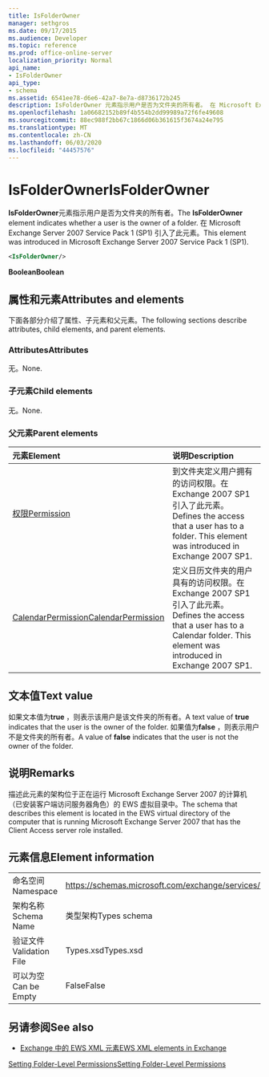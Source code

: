 ```yaml
---
title: IsFolderOwner
manager: sethgros
ms.date: 09/17/2015
ms.audience: Developer
ms.topic: reference
ms.prod: office-online-server
localization_priority: Normal
api_name:
- IsFolderOwner
api_type:
- schema
ms.assetid: 6541ee78-d6e6-42a7-8e7a-d8736172b245
description: IsFolderOwner 元素指示用户是否为文件夹的所有者。 在 Microsoft Exchange Server 2007 Service Pack 1 (SP1) 引入了此元素。
ms.openlocfilehash: 1a06682152b89f4b554b2dd99989a72f6fe49608
ms.sourcegitcommit: 88ec988f2bb67c1866d06b361615f3674a24e795
ms.translationtype: MT
ms.contentlocale: zh-CN
ms.lasthandoff: 06/03/2020
ms.locfileid: "44457576"
---
```

# <a name="isfolderowner"></a><span data-ttu-id="fd9cc-104">IsFolderOwner</span><span class="sxs-lookup"><span data-stu-id="fd9cc-104">IsFolderOwner</span></span>

<span data-ttu-id="fd9cc-105">**IsFolderOwner**元素指示用户是否为文件夹的所有者。</span><span class="sxs-lookup"><span data-stu-id="fd9cc-105">The **IsFolderOwner** element indicates whether a user is the owner of a folder.</span></span> <span data-ttu-id="fd9cc-106">在 Microsoft Exchange Server 2007 Service Pack 1 (SP1) 引入了此元素。</span><span class="sxs-lookup"><span data-stu-id="fd9cc-106">This element was introduced in Microsoft Exchange Server 2007 Service Pack 1 (SP1).</span></span> 
  
```xml
<IsFolderOwner/>
```

 <span data-ttu-id="fd9cc-107">**Boolean**</span><span class="sxs-lookup"><span data-stu-id="fd9cc-107">**Boolean**</span></span>
## <a name="attributes-and-elements"></a><span data-ttu-id="fd9cc-108">属性和元素</span><span class="sxs-lookup"><span data-stu-id="fd9cc-108">Attributes and elements</span></span>

<span data-ttu-id="fd9cc-109">下面各部分介绍了属性、子元素和父元素。</span><span class="sxs-lookup"><span data-stu-id="fd9cc-109">The following sections describe attributes, child elements, and parent elements.</span></span>
  
### <a name="attributes"></a><span data-ttu-id="fd9cc-110">Attributes</span><span class="sxs-lookup"><span data-stu-id="fd9cc-110">Attributes</span></span>

<span data-ttu-id="fd9cc-111">无。</span><span class="sxs-lookup"><span data-stu-id="fd9cc-111">None.</span></span>
  
### <a name="child-elements"></a><span data-ttu-id="fd9cc-112">子元素</span><span class="sxs-lookup"><span data-stu-id="fd9cc-112">Child elements</span></span>

<span data-ttu-id="fd9cc-113">无。</span><span class="sxs-lookup"><span data-stu-id="fd9cc-113">None.</span></span>
  
### <a name="parent-elements"></a><span data-ttu-id="fd9cc-114">父元素</span><span class="sxs-lookup"><span data-stu-id="fd9cc-114">Parent elements</span></span>

|<span data-ttu-id="fd9cc-115">**元素**</span><span class="sxs-lookup"><span data-stu-id="fd9cc-115">**Element**</span></span>|<span data-ttu-id="fd9cc-116">**说明**</span><span class="sxs-lookup"><span data-stu-id="fd9cc-116">**Description**</span></span>|
|:-----|:-----|
|[<span data-ttu-id="fd9cc-117">权限</span><span class="sxs-lookup"><span data-stu-id="fd9cc-117">Permission</span></span>](permission.md) <br/> |<span data-ttu-id="fd9cc-p103">到文件夹定义用户拥有的访问权限。在 Exchange 2007 SP1 引入了此元素。</span><span class="sxs-lookup"><span data-stu-id="fd9cc-p103">Defines the access that a user has to a folder. This element was introduced in Exchange 2007 SP1.</span></span>  <br/> |
|[<span data-ttu-id="fd9cc-120">CalendarPermission</span><span class="sxs-lookup"><span data-stu-id="fd9cc-120">CalendarPermission</span></span>](calendarpermission.md) <br/> |<span data-ttu-id="fd9cc-p104">定义日历文件夹的用户具有的访问权限。在 Exchange 2007 SP1 引入了此元素。</span><span class="sxs-lookup"><span data-stu-id="fd9cc-p104">Defines the access that a user has to a Calendar folder. This element was introduced in Exchange 2007 SP1.</span></span>  <br/> |
   
## <a name="text-value"></a><span data-ttu-id="fd9cc-123">文本值</span><span class="sxs-lookup"><span data-stu-id="fd9cc-123">Text value</span></span>

<span data-ttu-id="fd9cc-124">如果文本值为**true** ，则表示该用户是该文件夹的所有者。</span><span class="sxs-lookup"><span data-stu-id="fd9cc-124">A text value of **true** indicates that the user is the owner of the folder.</span></span> <span data-ttu-id="fd9cc-125">如果值为**false** ，则表示用户不是文件夹的所有者。</span><span class="sxs-lookup"><span data-stu-id="fd9cc-125">A value of **false** indicates that the user is not the owner of the folder.</span></span> 
  
## <a name="remarks"></a><span data-ttu-id="fd9cc-126">说明</span><span class="sxs-lookup"><span data-stu-id="fd9cc-126">Remarks</span></span>

<span data-ttu-id="fd9cc-127">描述此元素的架构位于正在运行 Microsoft Exchange Server 2007 的计算机（已安装客户端访问服务器角色）的 EWS 虚拟目录中。</span><span class="sxs-lookup"><span data-stu-id="fd9cc-127">The schema that describes this element is located in the EWS virtual directory of the computer that is running Microsoft Exchange Server 2007 that has the Client Access server role installed.</span></span>
  
## <a name="element-information"></a><span data-ttu-id="fd9cc-128">元素信息</span><span class="sxs-lookup"><span data-stu-id="fd9cc-128">Element information</span></span>

|||
|:-----|:-----|
|<span data-ttu-id="fd9cc-129">命名空间</span><span class="sxs-lookup"><span data-stu-id="fd9cc-129">Namespace</span></span>  <br/> |https://schemas.microsoft.com/exchange/services/2006/types  <br/> |
|<span data-ttu-id="fd9cc-130">架构名称</span><span class="sxs-lookup"><span data-stu-id="fd9cc-130">Schema Name</span></span>  <br/> |<span data-ttu-id="fd9cc-131">类型架构</span><span class="sxs-lookup"><span data-stu-id="fd9cc-131">Types schema</span></span>  <br/> |
|<span data-ttu-id="fd9cc-132">验证文件</span><span class="sxs-lookup"><span data-stu-id="fd9cc-132">Validation File</span></span>  <br/> |<span data-ttu-id="fd9cc-133">Types.xsd</span><span class="sxs-lookup"><span data-stu-id="fd9cc-133">Types.xsd</span></span>  <br/> |
|<span data-ttu-id="fd9cc-134">可以为空</span><span class="sxs-lookup"><span data-stu-id="fd9cc-134">Can be Empty</span></span>  <br/> |<span data-ttu-id="fd9cc-135">False</span><span class="sxs-lookup"><span data-stu-id="fd9cc-135">False</span></span>  <br/> |
   
## <a name="see-also"></a><span data-ttu-id="fd9cc-136">另请参阅</span><span class="sxs-lookup"><span data-stu-id="fd9cc-136">See also</span></span>



- [<span data-ttu-id="fd9cc-137">Exchange 中的 EWS XML 元素</span><span class="sxs-lookup"><span data-stu-id="fd9cc-137">EWS XML elements in Exchange</span></span>](ews-xml-elements-in-exchange.md)


[<span data-ttu-id="fd9cc-138">Setting Folder-Level Permissions</span><span class="sxs-lookup"><span data-stu-id="fd9cc-138">Setting Folder-Level Permissions</span></span>](https://msdn.microsoft.com/library/c7530e86-5112-401c-b10a-9c054ae59f07%28Office.15%29.aspx)


